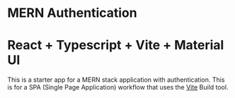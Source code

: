 # MERN Authentication

# React + Typescript + Vite + Material UI

This is a starter app for a MERN stack application with authentication. This is for a SPA (Single Page Application) workflow that uses the [Vite](https://vite.dev) Build tool.
